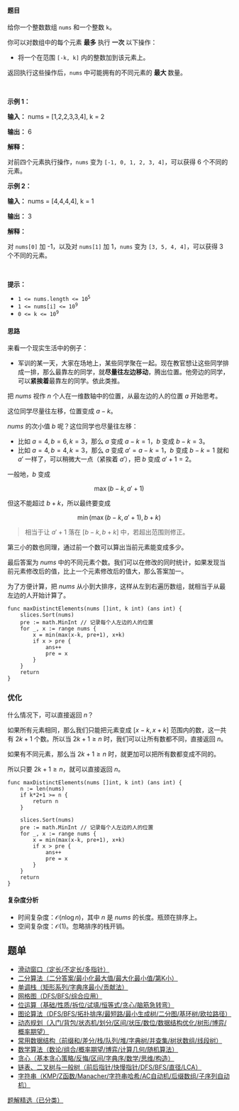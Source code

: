 #### 题目

<p>给你一个整数数组 <code>nums</code> 和一个整数 <code>k</code>。</p>

<p>你可以对数组中的每个元素&nbsp;<strong>最多</strong> 执行 <strong>一次&nbsp;</strong>以下操作：</p>

<ul>
	<li>将一个在范围&nbsp;<code>[-k, k]</code> 内的整数加到该元素上。</li>
</ul>

<p>返回执行这些操作后，<code>nums</code> 中可能拥有的不同元素的&nbsp;<strong>最大&nbsp;</strong>数量。</p>

<p>&nbsp;</p>

<p><strong class="example">示例 1：</strong></p>

<div class="example-block">
<p><strong>输入：</strong> <span class="example-io">nums = [1,2,2,3,3,4], k = 2</span></p>

<p><strong>输出：</strong> <span class="example-io">6</span></p>

<p><strong>解释：</strong></p>

<p>对前四个元素执行操作，<code>nums</code> 变为 <code>[-1, 0, 1, 2, 3, 4]</code>，可以获得 6 个不同的元素。</p>
</div>

<p><strong class="example">示例 2：</strong></p>

<div class="example-block">
<p><strong>输入：</strong> <span class="example-io">nums = [4,4,4,4], k = 1</span></p>

<p><strong>输出：</strong> <span class="example-io">3</span></p>

<p><strong>解释：</strong></p>

<p>对 <code>nums[0]</code> 加 -1，以及对 <code>nums[1]</code> 加 1，<code>nums</code> 变为 <code>[3, 5, 4, 4]</code>，可以获得 3 个不同的元素。</p>
</div>

<p>&nbsp;</p>

<p><strong>提示：</strong></p>

<ul>
	<li><code>1 &lt;= nums.length &lt;= 10<sup>5</sup></code></li>
	<li><code>1 &lt;= nums[i] &lt;= 10<sup>9</sup></code></li>
	<li><code>0 &lt;= k &lt;= 10<sup>9</sup></code></li>
</ul>

#### 思路

来看一个现实生活中的例子：

- 军训的某一天，大家在场地上，某些同学聚在一起。现在教官想让这些同学排成一排，那么最靠左的同学，就**尽量往左边移动**，腾出位置。他旁边的同学，可以**紧挨着**最靠左的同学。依此类推。

把 $\textit{nums}$ 视作 $n$ 个人在一维数轴中的位置，从最左边的人的位置 $a$ 开始思考。

这位同学尽量往左移，位置变成 $a-k$。

$\textit{nums}$ 的次小值 $b$ 呢？这位同学也尽量往左移：

- 比如 $a=4,b=6,k=3$，那么 $a$ 变成 $a-k=1$，$b$ 变成 $b-k=3$。
- 比如 $a=4,b=4,k=3$，那么 $a$ 变成 $a'=a-k=1$，$b$ 变成 $b-k=1$ 就和 $a'$ 一样了，可以稍微大一点（紧挨着 $a'$），把 $b$ 变成 $a'+1=2$。

一般地，$b$ 变成

$$
\max(b-k,a'+1)
$$

但这不能超过 $b+k$，所以最终要变成

$$
\min(\max(b-k,a'+1),b+k)
$$

> 相当于让 $a'+1$ 落在 $[b-k,b+k]$ 中，若超出范围则修正。

第三小的数也同理，通过前一个数可以算出当前元素能变成多少。

最后答案为 $\textit{nums}$ 中的不同元素个数。我们可以在修改的同时统计，如果发现当前元素修改后的值，比上一个元素修改后的值大，那么答案加一。

为了方便计算，把 $\textit{nums}$ 从小到大排序，这样从左到右遍历数组，就相当于从最左边的人开始计算了。

```
func maxDistinctElements(nums []int, k int) (ans int) {
	slices.Sort(nums)
	pre := math.MinInt // 记录每个人左边的人的位置
	for _, x := range nums {
		x = min(max(x-k, pre+1), x+k)
		if x > pre {
			ans++
			pre = x
		}
	}
	return
}
```

### 优化

什么情况下，可以直接返回 $n$？

如果所有元素相同，那么我们只能把元素变成 $[x-k,x+k]$ 范围内的数，这一共有 $2k+1$ 个数。所以当 $2k+1 \ge n$ 时，我们可以让所有数都不同，直接返回 $n$。

如果有不同元素，那么当 $2k+1 \ge n$ 时，就更加可以把所有数都变成不同的。

所以只要 $2k+1 \ge n$，就可以直接返回 $n$。


```
func maxDistinctElements(nums []int, k int) (ans int) {
	n := len(nums)
	if k*2+1 >= n {
		return n
	}

	slices.Sort(nums)
	pre := math.MinInt // 记录每个人左边的人的位置
	for _, x := range nums {
		x = min(max(x-k, pre+1), x+k)
		if x > pre {
			ans++
			pre = x
		}
	}
	return
}
```

#### 复杂度分析

- 时间复杂度：$\mathcal{O}(n\log n)$，其中 $n$ 是 $\textit{nums}$ 的长度。瓶颈在排序上。
- 空间复杂度：$\mathcal{O}(1)$。忽略排序的栈开销。


## 题单

- [滑动窗口（定长/不定长/多指针）](https://leetcode.cn/circle/discuss/0viNMK/)
- [二分算法（二分答案/最小化最大值/最大化最小值/第K小）](https://leetcode.cn/circle/discuss/SqopEo/)
- [单调栈（矩形系列/字典序最小/贡献法）](https://leetcode.cn/circle/discuss/9oZFK9/)
- [网格图（DFS/BFS/综合应用）](https://leetcode.cn/circle/discuss/YiXPXW/)
- [位运算（基础/性质/拆位/试填/恒等式/贪心/脑筋急转弯）](https://leetcode.cn/circle/discuss/dHn9Vk/)
- [图论算法（DFS/BFS/拓扑排序/最短路/最小生成树/二分图/基环树/欧拉路径）](https://leetcode.cn/circle/discuss/01LUak/)
- [动态规划（入门/背包/状态机/划分/区间/状压/数位/数据结构优化/树形/博弈/概率期望）](https://leetcode.cn/circle/discuss/tXLS3i/)
- [常用数据结构（前缀和/差分/栈/队列/堆/字典树/并查集/树状数组/线段树）](https://leetcode.cn/circle/discuss/mOr1u6/)
- [数学算法（数论/组合/概率期望/博弈/计算几何/随机算法）](https://leetcode.cn/circle/discuss/IYT3ss/)
- [贪心（基本贪心策略/反悔/区间/字典序/数学/思维/构造）](https://leetcode.cn/circle/discuss/g6KTKL/)
- [链表、二叉树与一般树（前后指针/快慢指针/DFS/BFS/直径/LCA）](https://leetcode.cn/circle/discuss/K0n2gO/)
- [字符串（KMP/Z函数/Manacher/字符串哈希/AC自动机/后缀数组/子序列自动机）](https://leetcode.cn/circle/discuss/SJFwQI/)

[题解精选（已分类）](https://github.com/EndlessCheng/codeforces-go/blob/master/leetcode/SOLUTIONS.md)